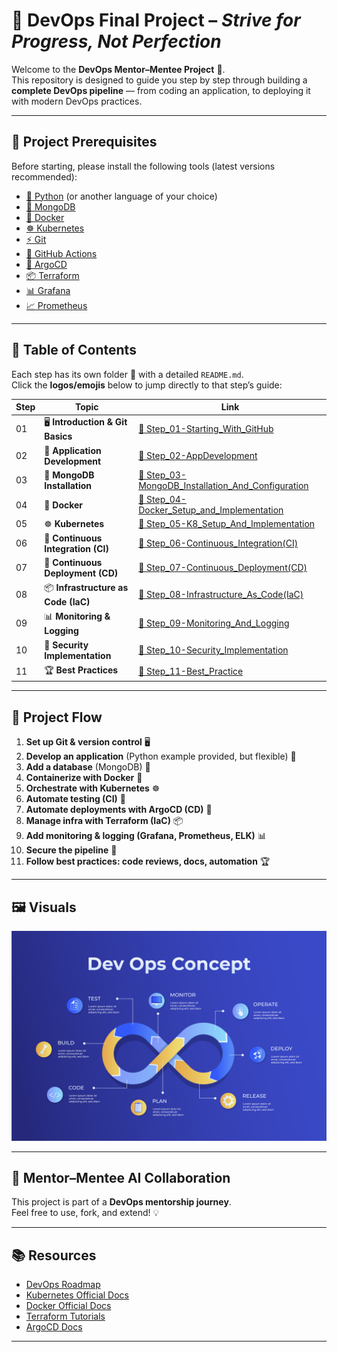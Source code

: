 # 🚀 DevOps Final Project – *Strive for Progress, Not Perfection*  

Welcome to the **DevOps Mentor–Mentee Project** 🤝.  
This repository is designed to guide you step by step through building a **complete DevOps pipeline** — from coding an application, to deploying it with modern DevOps practices.  

---

## 📌 Project Prerequisites  

Before starting, please install the following tools (latest versions recommended):  

- [🐍 Python](https://www.python.org/downloads/) (or another language of your choice)  
- [🍃 MongoDB](https://www.mongodb.com/try/download/community)  
- [🐳 Docker](https://www.docker.com/get-started/)  
- [☸️ Kubernetes](https://kubernetes.io/docs/tasks/tools/)  
- [⚡ Git](https://git-scm.com/downloads)  
- [🔄 GitHub Actions](https://docs.github.com/en/actions)  
- [🚀 ArgoCD](https://argo-cd.readthedocs.io/en/stable/getting_started/)  
- [📦 Terraform](https://developer.hashicorp.com/terraform/downloads)  
- [📊 Grafana](https://grafana.com/get)  
- [📈 Prometheus](https://prometheus.io/download/)  

---

## 📖 Table of Contents  

Each step has its own folder 📂 with a detailed `README.md`.  
Click the **logos/emojis** below to jump directly to that step’s guide:  

| Step | Topic | Link |
|------|-------|------|
| 01 | 🖥️ **Introduction & Git Basics** | [📂 Step_01-Starting_With_GitHub](./Step_01-Starting_With_GitHub/README.md) |
| 02 | 📝 **Application Development** | [📂 Step_02-AppDevelopment](./Step_02-AppDevelopment/README.md) |
| 03 | 🍃 **MongoDB Installation** | [📂 Step_03-MongoDB_Installation_And_Configuration](./Step_03-MongoDB_Installation_And_Configuration/README.md) |
| 04 | 🐳 **Docker** | [📂 Step_04-Docker_Setup_and_Implementation](./Step_04-Docker_Setup_and_Implementation/README.md) |
| 05 | ☸️ **Kubernetes** | [📂 Step_05-K8_Setup_And_Implementation](./Step_05-K8_Setup_And_Implementation/README.md) |
| 06 | 🔄 **Continuous Integration (CI)** | [📂 Step_06-Continuous_Integration(CI)](./Step_06-Continuous_Integration(CI)/README.md) |
| 07 | 🚀 **Continuous Deployment (CD)** | [📂 Step_07-Continuous_Deployment(CD)](./Step_07-Continuous_Deployment(CD)/README.md) |
| 08 | 📦 **Infrastructure as Code (IaC)** | [📂 Step_08-Infrastructure_As_Code(IaC)](./Step_08-Infrastructure_As_Code(IaC)/README.md) |
| 09 | 📊 **Monitoring & Logging** | [📂 Step_09-Monitoring_And_Logging](./Step_09-Monitoring_And_Logging/README.md) |
| 10 | 🔐 **Security Implementation** | [📂 Step_10-Security_Implementation](./Step_10-Security_Implementation/README.md) |
| 11 | 🏆 **Best Practices** | [📂 Step_11-Best_Practice](./Step_11-Best_Practice/README.md) |

---

## 🧩 Project Flow  

1. **Set up Git & version control** 🖥️  
2. **Develop an application** (Python example provided, but flexible) 📝  
3. **Add a database** (MongoDB) 🍃  
4. **Containerize with Docker** 🐳  
5. **Orchestrate with Kubernetes** ☸️  
6. **Automate testing (CI)** 🔄  
7. **Automate deployments with ArgoCD (CD)** 🚀  
8. **Manage infra with Terraform (IaC)** 📦  
9. **Add monitoring & logging (Grafana, Prometheus, ELK)** 📊  
10. **Secure the pipeline** 🔐  
11. **Follow best practices: code reviews, docs, automation** 🏆  

---

## 🖼️ Visuals  

![DevOps Lifecycle](./assets/Devops-LC.jpg)  

---

## 🤝 Mentor–Mentee AI Collaboration  

This project is part of a **DevOps mentorship journey**.  
Feel free to use, fork, and extend! 💡  

---

## 📚 Resources  

- [DevOps Roadmap](https://roadmap.sh/devops)  
- [Kubernetes Official Docs](https://kubernetes.io/docs/)  
- [Docker Official Docs](https://docs.docker.com/)  
- [Terraform Tutorials](https://developer.hashicorp.com/terraform/tutorials)  
- [ArgoCD Docs](https://argo-cd.readthedocs.io/)  

---
